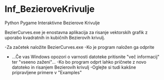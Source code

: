 # Inf_BezieroveKrivulje
Python Pygame Interaktivne Bezierove Krivulje

BezierCurves.exe je enostavna aplikacija za risanje vektorskih grafik z uporabo kvadratnih in kubičnih Bezierovih krivulj.

-Za začetek naložite BezierCurves.exe
-Ko je program naložen ga odprite
- ...Če vas Windows opozori o varnosti datoteke pritisnite "več informacij" ter "vseeno zaženi"...
-Ko bo program odprt lahko pričnete z novo datoteko in risanjem Bezierovih krivulj
-Oglejte si tudi kakšne pripravljene primere v "Examples"
